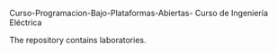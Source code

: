 Curso-Programacion-Bajo-Plataformas-Abiertas-
Curso de Ingeniería Eléctrica

The repository contains laboratories.
